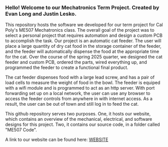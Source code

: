 ### Hello! Welcome to our Mechatronics Term Project.  Created by Evan Long and Justin Lesko.

This repository hosts the software we developed for our term project for Cal Poly's ME507 Mechatronics class.  The overall 
 goal of the project was to select a personal project that requires automation and design a custom PCB to accomplish the task.
 Our project is an automatic cat feeder.  The user will place a large quantity of dry cat food in the storage container
 of the feeder, and the feeder will automatically dispense the food at the appropriate time for the cat.  Over the course
 of the spring 2025 quarter, we designed the cat feeder and custom PCB, ordered the parts, wired everything up, and 
 programmed the feeder to create a functional final product.

The cat feeder dispenses food with a large lead screw, and has a pair of load cells to measure the weight of food in the
 bowl.  The feeder is equiped with a wifi module and is programmed to act as an http server.  With port forwarding set up
 on a local network, the user can use any browser to access the feeder controls from anywhere in with internet access.
 As a result, the user can be out of town and still log in to feed the cat.

This github repository serves two purposes.  One, it hosts our website, which contains an overview of the mechanical,
electrical, and software designs for this project.  Two, it contains our source code, in a folder called "ME507 Code".

A link to our website can be found here: [WEBSITE](https://cal-poly-me507-mecha07.github.io/)